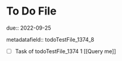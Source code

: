 # To Do File

due:: 2022-09-25

metadatafield:: todoTestFile_1374_8

- [ ] Task of todoTestFile_1374 1 [[Query me]]
